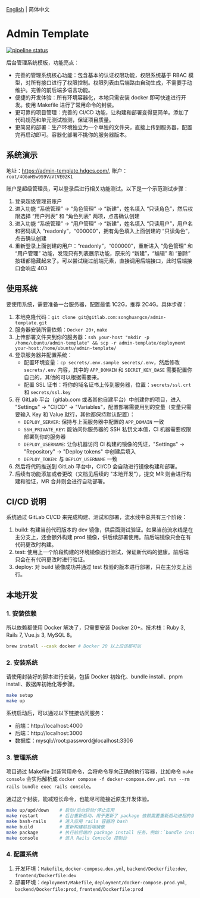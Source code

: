 [English](README.md) | 简体中文

# Admin Template

[![pipeline status](https://gitlab.com/songhuangcn/admin-template/badges/main/pipeline.svg)](https://gitlab.com/songhuangcn/admin-template/-/commits/main)

后台管理系统模板，功能亮点：
- 完善的管理系统核心功能：包含基本的认证权限功能，权限系统基于 RBAC 模型，对所有接口进行了权限控制。权限列表由后端路由自动生成，不需要手动维护。完善的前后端多语言功能。
- 便捷的开发体验：所有环境容器化，本地只需安装 docker 即可快速进行开发。使用 Makefile 进行了常用命令的封装。
- 更可靠的项目管理：完善的 CI/CD 功能，让构建和部署变得更简单。添加了代码规范和单元测试检测，保证项目质量。
- 更简易的部署：生产环境独立为一个单独的文件夹，直接上传到服务器，配置完再启动即可。容器化部署不挑你的服务器版本。

## 系统演示

地址：https://admin-template.hdgcs.com/, 账户：`root/4OGoH9w9S9VaVtVE0ZK1`

账户是超级管理员，可以登录后进行相关功能测试。以下是一个示范测试步骤：
1. 登录超级管理员账户
1. 进入功能 “系统管理” -> “角色管理” -> “新建”，姓名填入 “只读角色”，然后权限选择 “用户列表” 和 “角色列表” 两项，点击确认创建
1. 进入功能 “系统管理” -> “用户管理” -> “新建”，姓名填入 “只读用户”，用户名和密码填入 “readonly”，“000000”，拥有角色填入上面创建的 “只读角色”，点击确认创建
1. 重新登录上面创建的用户：“readonly”，“000000”，重新进入 “角色管理” 和 “用户管理” 功能，发现只有列表展示功能，原来的 “新建”，“编辑” 和 “删除” 按钮都隐藏起来了。可以尝试绕过前端元素，直接调用后端接口，此时后端接口会响应 403

## 使用系统

要使用系统，需要准备一台服务器，配置最低 1C2G，推荐 2C4G。具体步骤：
1. 本地克隆代码：`git clone git@gitlab.com:songhuangcn/admin-template.git`
1. 服务器安装所需依赖：`Docker 20+`, `make`
1. 上传部署文件夹到你的服务器：`ssh your-host "mkdir -p /home/ubuntu/admin-template" && scp -r admin-template/deployment your-host:/home/ubuntu/admin-template/`
1. 登录服务器并配置系统：
    - 配置环境变量：`cp secrets/.env.sample secrets/.env`，然后修改 `secrets/.env` 内容，其中的 `APP_DOMAIN` 和 `SECRET_KEY_BASE` 需要配置你自己的，其他的可以根据需要来。
    - 配置 SSL 证书：将你的域名证书上传到服务器，位置：`secrets/ssl.crt` 和 `secrets/ssl.key`
1. 在 GitLab 平台（gitlab.com 或者其他自建平台）中创建你的项目，进入 "Settings" -> "CI/CD" -> "Variables"，配置部署需要用到的变量（变量只需要输入 Key 和 Value 就行，其他都保持默认配置）：
    - `DEPLOY_SERVER`: 保持与上面服务器中配置的 `APP_DOMAIN` 一致
    - `SSH_PRIVATE_KEY`: 能访问你服务器的 SSH 私钥文本值，CI 机器需要权限部署到你的服务器
    - `DEPLOY_USERNAME`: 让你机器访问 CI 构建的镜像的凭证，"Settings" -> "Repository" -> "Deploy tokens" 中创建后填入
    - `DEPLOY_TOKEN`: 与 `DEPLOY_USERNAME` 一致
1. 然后将代码推送到 GitLab 平台中，CI/CD 会自动进行镜像构建和部署。
1. 后续有功能添加或者更改（文档见后续的 "本地开发"），提交 MR 则会进行构建和验证，MR 合并则会进行自动部署。

## CI/CD 说明

系统通过 GitLab CI/CD 来完成构建、测试和部署，流水线中总共有三个阶段：
1. build: 构建当前代码版本的 dev 镜像，供后面测试验证。如果当前流水线是在主分支上，还会额外构建 prod 镜像，供后续部署使用。前后端镜像只会在有代码更改时构建。
1. test: 使用上一个阶段构建的环境镜像运行测试，保证新代码的健康。前后端只会在有代码更改时进行验证。
1. deploy: 对 build 镜像成功并通过 test 校验的版本进行部署，只在主分支上运行。

## 本地开发

### 1. 安装依赖

所以依赖都使用 Docker 解决了，只需要安装 Docker 20+。技术栈：Ruby 3, Rails 7, Vue.js 3, MySQL 8。

```bash
brew install --cask docker # Docker 20 以上应该都可以
```

### 2. 安装系统

请使用封装好的脚本进行安装，包括 Docker 初始化、bundle install、pnpm install、数据库初始化等步骤。

```bash
make setup
make up
```

系统启动后，可以通过以下链接访问服务：
- 前端：http://localhost:4000
- 后端：http://localhost:3000
- 数据库：mysql://root:password@localhost:3306

### 3. 管理系统

项目通过 Makefile 封装常用命令，会将命令导向正确的执行容器，比如命令 `make console` 会实际解析成 `docker compose -f docker-compose.dev.yml run --rm rails bundle exec rails console`。

通过这个封装，能减短长命令，也能尽可能接近原生开发体验。

```bash
make up/upd/down    # 启动/后台启动/停止应用
make restart        # 后台重新启动，用于更新了 package 依赖需要重新启动进程的情况
make bash-rails     # 进入应用 rails 容器的 bash
make build          # 重新构建前后端镜像
make package        # 执行前后端的 package install 任务，例如：`bundle install`, `pnpm install`
make console        # 进入 Rails Console 控制台
```

### 4. 配置系统

1. 开发环境：`Makefile`, `docker-compose.dev.yml`, `backend/Dockerfile:dev`, `frontend/Dockerfile:dev`
1. 部署环境：`deployment/Makefile`, `deployment/docker-compose.prod.yml`, `backend/Dockerfile:prod`, `frontend/Dockerfile:prod`
